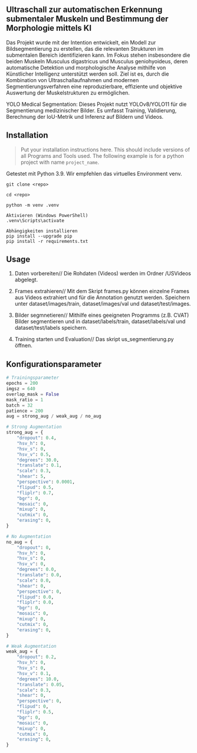 ## Ultraschall zur automatischen Erkennung submentaler Muskeln und Bestimmung der Morphologie mittels KI
Das Projekt wurde mit der Intention entwickelt, ein Modell zur Bildsegmentierung zu erstellen, das die relevanten Strukturen im submentalen Bereich identifizieren kann.
Im Fokus stehen insbesondere die beiden Muskeln Musculus digastricus und Musculus geniohyoideus, deren automatische Detektion und morphologische Analyse mithilfe von Künstlicher Intelligenz unterstützt werden soll. Ziel ist es, durch die Kombination von Ultraschallaufnahmen und modernen Segmentierungsverfahren eine reproduzierbare, effiziente und objektive Auswertung der Muskelstrukturen zu ermöglichen.

YOLO Medical Segmentation: Dieses Projekt nutzt YOLOv8/YOLO11 für die Segmentierung medizinischer Bilder. Es umfasst Training, Validierung, Berechnung der IoU-Metrik und Inferenz auf Bildern und Videos.


## Installation

> Put your installation instructions here. This should include versions of all Programs and Tools used. The following example is for a python project with name `project_name`.

Getestet mit Python 3.9.
Wir empfehlen das virtuelles Environment venv.

```
git clone <repo>

cd <repo>

python -m venv .venv

Aktivieren (Windows PowerShell)
.venv\Scripts\activate

Abhängigkeiten installieren
pip install --upgrade pip
pip install -r requirements.txt
```



## Usage
1. Daten vorbereiten//
   Die Rohdaten (Videos) werden im Ordner /USVideos abgelegt.

2. Frames extrahieren//
   Mit dem Skript frames.py können einzelne Frames aus Videos extrahiert und für die Annotation        genutzt werden. Speichern unter dataset/images/train, dataset/images/val und dataset/test/images.

3. Bilder segmnetieren//
   Mithilfe eines geeigneten Programms (z.B. CVAT) Bilder segmentieren und in dataset/labels/train,    dataset/labels/val und dataset/test/labels speichern. 

5. Training starten und Evaluation//
   Das skript us_segmentierung.py öffnen.
   
   

## Konfigurationsparameter

```python
# Trainingsparameter
epochs = 200
imgsz = 640
overlap_mask = False
mask_ratio = 1
batch = 32
patience = 200
aug = strong_aug / weak_aug / no_aug

# Strong Augmentation
strong_aug = {
    "dropout": 0.4,
    "hsv_h": 0,
    "hsv_s": 0,
    "hsv_v": 0.5,
    "degrees": 30.0,
    "translate": 0.1,
    "scale": 0.3,
    "shear": 5,
    "perspective": 0.0001,
    "flipud": 0.5,
    "fliplr": 0.7,
    "bgr": 0,
    "mosaic": 0,
    "mixup": 0,
    "cutmix": 0,
    "erasing": 0,
}

# No Augmentation
no_aug = {
    "dropout": 0,
    "hsv_h": 0,
    "hsv_s": 0,
    "hsv_v": 0,
    "degrees": 0.0,
    "translate": 0.0,
    "scale": 0.0,
    "shear": 0,
    "perspective": 0,
    "flipud": 0.0,
    "fliplr": 0.0,
    "bgr": 0,
    "mosaic": 0,
    "mixup": 0,
    "cutmix": 0,
    "erasing": 0,
}

# Weak Augmentation
weak_aug = {
    "dropout": 0.2,
    "hsv_h": 0,
    "hsv_s": 0,
    "hsv_v": 0.1,
    "degrees": 10.0,
    "translate": 0.05,
    "scale": 0.3,
    "shear": 0,
    "perspective": 0,
    "flipud": 0,
    "fliplr": 0.5,
    "bgr": 0,
    "mosaic": 0,
    "mixup": 0,
    "cutmix": 0,
    "erasing": 0,
}
